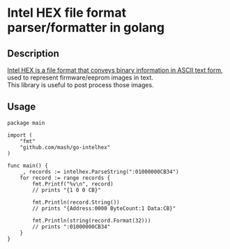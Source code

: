 Intel HEX file format parser/formatter in golang
================================================

## Description

[Intel HEX is a file format that conveys binary information in ASCII text form](http://en.wikipedia.org/wiki/Intel_HEX), used to represent firmware/eeprom images in text.  
This library is useful to post process those images.

## Usage

``` golang
package main

import (
	"fmt"
	"github.com/mash/go-intelhex"
)

func main() {
	_, records := intelhex.ParseString(":01000000CB34")
	for record := range records {
		fmt.Printf("%v\n", record)
		// prints "{1 0 0 CB}"

		fmt.Println(record.String())
		// prints "{Address:0000 ByteCount:1 Data:CB}"

		fmt.Println(string(record.Format(32)))
		// prints ":01000000CB34"
	}
}
```
